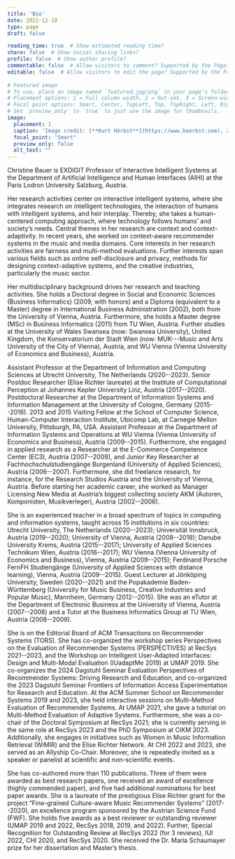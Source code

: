 ```yaml
---
title: 'Bio'
date: 2022-12-18
type: page
draft: false

reading_time: true  # Show estimated reading time?
share: false  # Show social sharing links?
profile: false  # Show author profile?
commentable: false  # Allow visitors to comment? Supported by the Page, Post, and Docs content types.
editable: false  # Allow visitors to edit the page? Supported by the Page, Post, and Docs content types.
  
# Featured image
# To use, place an image named `featured.jpg/png` in your page's folder.
# Placement options: 1 = Full column width, 2 = Out-set, 3 = Screen-width
# Focal point options: Smart, Center, TopLeft, Top, TopRight, Left, Right, BottomLeft, Bottom, BottomRight
# Set `preview_only` to `true` to just use the image for thumbnails.
image:
  placement: 1
  caption: 'Image credit: [**Kurt Hörbst**](https://www.hoerbst.com), 2020.' 
  focal_point: "Smart"
  preview_only: false
  alt_text: ""
---
```


Christine Bauer is EXDIGIT Professor of Interactive Intelligent Systems at the Department of Artificial Intelligence and Human Interfaces (AIHI) at the Paris Lodron University Salzburg, Austria.

<!--Her research vision is to leverage intelligent systems and embed them into socio-technical ecosystems to benefit humans and society. -->
Her research activities center on interactive intelligent systems, where she integrates research on intelligent technologies, the interaction of humans with intelligent systems, and heir interplay. Thereby, she takes a human-centered computing approach, where technology follows humans’ and society’s needs. Central themes in her research are context and context-adaptivity. In recent years, she worked on context-aware recommender systems in the music and media domains. Core interests in her research activities are fairness and multi-method evaluations. Further interests span various fields such as online self-disclosure and privacy, methods for designing context-adaptive systems, and the creative industries, particularly the music sector.

Her multidisciplinary background drives her research and teaching activities. She holds a Doctoral degree in Social and Economic Sciences (Business Informatics) (2009, with honors) and a Diploma (equivalent to a Master) degree in International Business Administration (2002), both from the University of Vienna, Austria. Furthermore, she holds a Master degree (MSc) in Business Informatics (2011) from TU Wien, Austria. Further studies at the University of Wales Swansea (now: Swansea University), United Kingdom, the Konservatorium der Stadt Wien (now: MUK---Music and Arts University of the City of Vienna), Austria, and WU Vienna (Vienna University of Economics and Business), Austria.

Assistant Professor at the Department of Information and Computing Sciences at Utrecht University, The Netherlands (2020--2023). Senior Postdoc Researcher (Elise Richter laureate) at the Institute of Computational Perception at Johannes Kepler University Linz, Austria (2017--2020). Postdoctoral Researcher at the Department of Information Systems and Information Management at the University of Cologne, Germany (2015--2016). 2013 and 2015 Visiting Fellow at the School of Computer Science, Human-Computer Interaction Institute, Ubicomp Lab, at Carnegie Mellon University, Pittsburgh, PA, USA. Assistant Professor at the Department of Information Systems and Operations at WU Vienna (Vienna University of Economics and Business), Austria (2009--2015).
Furthermore, she engaged in applied research as a Researcher at the E-Commerce Competence Center (EC3), Austria (2007--2009), and Junior Key Researcher at Fachhochschulstudiengänge Burgenland (University of Applied Sciences), Austria (2006--2007). Furthermore, she did freelance research, for instance, for the Research Studios Austria and the University of Vienna, Austria.
Before starting her academic career, she worked as Manager Licensing New Media at Austria’s biggest collecting society AKM (Autoren, Komponisten, Musikverleger), Austria (2002--2006).

She is an experienced teacher in a broad spectrum of topics in computing and information systems, taught across 15 institutions in six countries: Utrecht University, The Netherlands (2020--2023); Universität Innsbruck, Austria (2019--2020); University of Vienna, Austria (2008--2018); Danube University Krems, Austria (2015--2017); University of Applied Sciences Technikum Wien, Austria (2016--2017); WU Vienna (Vienna University of Economics and Business), Vienna, Austria (2009--2015); Ferdinand Porsche FernFH Studiengänge (University of Applied Sciences with distance learning), Vienna, Austria (2009--2015). Guest Lecturer at Jönköping University, Sweden (2020--2021) and the Popakademie Baden-Württemberg (University for Music Business, Creative Industries and Popular Music), Mannheim, Germany (2012--2015). She was an eTutor at the Department of Electronic Business at the University of Vienna, Austria (2007--2008) and a Tutor at the Business Informatics Group at TU Wien, Austria (2008--2009).

She is on the Editorial Board of ACM Transactions on Recommender Systems (TORS). She has co-organized the workshop series Perspectives on the Evaluation of Recommender Systems (PERSPECTIVES) at RecSys 2021--2023, and the Workshop on Intelligent User-Adapted Interfaces: Design and Multi-Modal Evaluation (IUadaptMe 2019) at UMAP 2019. She co-organizes the 2024 Dagstuhl Seminar Evaluation Perspectives of Recommender Systems: Driving Research and Education, and co-organized the 2023 Dagstuhl Seminar Frontiers of Information Access Experimentation for Research and Education. At the ACM Summer School on Recommender Systems 2019 and 2023, she held interactive sessions on Multi-Method Evaluation of Recommender Systems. At UMAP 2021, she gave a tutorial on Multi-Method Evaluation of Adaptive Systems. Furthermore, she was a co-chair of the Doctoral Symposium at RecSys 2021; she is currently serving in the same role at RecSys 2023 and the PhD Symposium at CIKM 2023. Additionally, she engages in initiatives such as Women in Music Information Retrieval (WiMIR) and the Elise Richter Network. At CHI 2022 and 2023, she served as an Allyship Co-Chair. Moreover, she is repeatedly invited as a speaker or panelist at scientific and non-scientific events.

She has co-authored more than 110 publications. Three of them were awarded as best research papers, one received an award of excellence (highly commended paper), and five had additional nominations for best paper awards. She is a laureate of the prestigious Elise Richter grant for the project “Fine-grained Culture-aware Music Recommender Systems” (2017--2020), an excellence program sponsored by the Austrian Science Fund (FWF). She holds five awards as a best reviewer or outstanding reviewer (UMAP 2019 and 2022, RecSys 2018, 2019, and 2022). Further, Special Recognition for Outstanding Review at RecSys 2022 (for 3 reviews), IUI 2022, CHI 2020, and RecSys 2020. She received the Dr. Maria Schaumayer prize for her dissertation and Master’s thesis. 
<!--Furthermore, she received a scholarship for the Summer School of European Science Days 2009: "The Economics of Art and Culture", in Steyr, Austria. -->